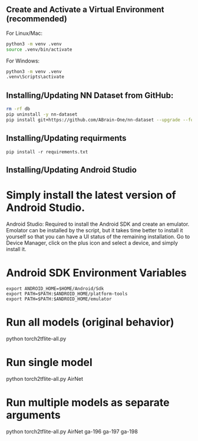 
## Create and Activate a Virtual Environment (recommended)
For Linux/Mac:
   ```bash
   python3 -m venv .venv
   source .venv/bin/activate
   ```
For Windows:
   ```bash
   python3 -m venv .venv
   .venv\Scripts\activate
   ```
## Installing/Updating NN Dataset from GitHub:
```bash
rm -rf db
pip uninstall -y nn-dataset
pip install git+https://github.com/ABrain-One/nn-dataset --upgrade --force --extra-index-url https://download.pytorch.org/whl/cu126
```

## Installing/Updating requirments 

```
pip install -r requirements.txt

```



## Installing/Updating Android Studio

# Simply install the latest version of Android Studio.

Android Studio: Required to install the Android SDK and create an emulator. Emolator can be installed by the script, but it takes time better to install it yourself so that you can have a UI status of the remaining installation. 
Go to Device Manager, click on the plus icon and select a device, and simply install it. 

# Android SDK Environment Variables
```
export ANDROID_HOME=$HOME/Android/Sdk
export PATH=$PATH:$ANDROID_HOME/platform-tools
export PATH=$PATH:$ANDROID_HOME/emulator
```


# Run all models (original behavior)
python torch2tflite-all.py

# Run single model
python torch2tflite-all.py AirNet

# Run multiple models as separate arguments
python torch2tflite-all.py AirNet ga-196 ga-197 ga-198


